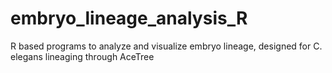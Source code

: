 # embryo_lineage_analysis_R
R based programs to analyze and visualize embryo lineage, designed for C. elegans lineaging through AceTree
